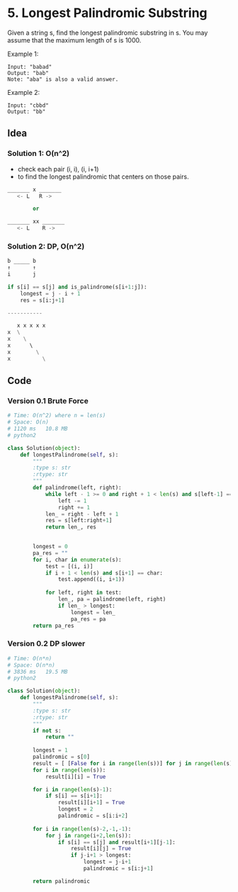 # 5. Longest Palindromic Substring


Given a string s, find the longest palindromic substring in s. You may assume that the maximum length of s is 1000.

Example 1:

```
Input: "babad"
Output: "bab"
Note: "aba" is also a valid answer.
```

Example 2:

```
Input: "cbbd"
Output: "bb"
```

## Idea

### Solution 1: O(n^2)

- check each pair (i, i), (i, i+1) 
- to find the longest palindromic that centers on those pairs.

``` python
_______ x _______
   <- L   R -> 

        or

_______ xx _______
   <- L    R -> 
```

### Solution 2: DP, O(n^2)

``` python
b _____ b 
↑       ↑
i       j     

if s[i] == s[j] and is_palindrome(s[i+1:j]):
	longest = j - i + 1
	res = s[i:j+1]

-----------

   x x x x x 
x  \
x    \
x      \ 
x        \
x          \

```

## Code 


### Version 0.1 Brute Force

``` python
# Time: O(n^2) where n = len(s)
# Space: O(n)
# 1120 ms	10.8 MB 
# python2

class Solution(object):
    def longestPalindrome(self, s):
        """
        :type s: str
        :rtype: str
        """
        def palindrome(left, right):
            while left - 1 >= 0 and right + 1 < len(s) and s[left-1] == s[right+1]:
                left -= 1
                right += 1
            len_ = right - left + 1
            res = s[left:right+1]
            return len_, res 

        
        longest = 0
        pa_res = ""
        for i, char in enumerate(s):
            test = [(i, i)]
            if i + 1 < len(s) and s[i+1] == char:
                test.append((i, i+1))
                
            for left, right in test:
                len_, pa = palindrome(left, right)
                if len_ > longest:
                    longest = len_
                    pa_res = pa
        return pa_res 
```

### Version 0.2 DP slower 

``` python
# Time: O(n*n)
# Space: O(n*n)
# 3836 ms	19.5 MB
# python2

class Solution(object):
    def longestPalindrome(self, s):
        """
        :type s: str
        :rtype: str
        """
        if not s:
            return ""
        
        longest = 1
        palindromic = s[0]
        result = [ [False for i in range(len(s))] for j in range(len(s)) ]
        for i in range(len(s)):
            result[i][i] = True

        for i in range(len(s)-1):
            if s[i] == s[i+1]:
                result[i][i+1] = True
                longest = 2
                palindromic = s[i:i+2]
        
        for i in range(len(s)-2,-1,-1):
            for j in range(i+2,len(s)):
                if s[i] == s[j] and result[i+1][j-1]:
                    result[i][j] = True
                    if j-i+1 > longest:
                        longest = j-i+1
                        palindromic = s[i:j+1]

        return palindromic 
```